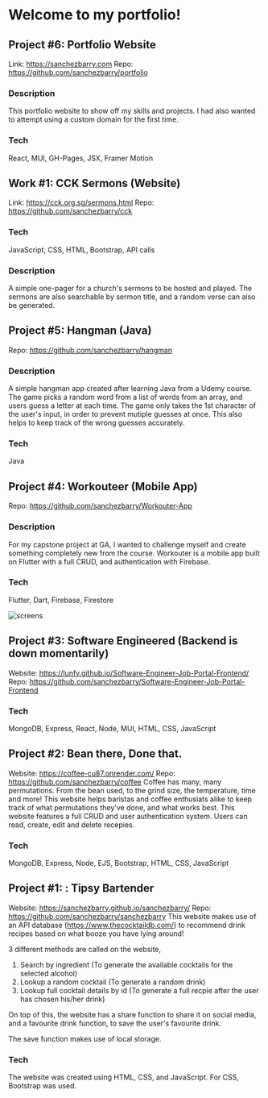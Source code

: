 # Welcome to my portfolio!

## Project #6: Portfolio Website
Link: https://sanchezbarry.com
Repo: https://github.com/sanchezbarry/portfolio

### Description
This portfolio website to show off my skills and projects. I had also wanted to attempt using a custom domain for the first time.

### Tech
React, MUI, GH-Pages, JSX, Framer Motion

## Work #1: CCK Sermons (Website)
Link: https://cck.org.sg/sermons.html
Repo: https://github.com/sanchezbarry/cck

### Tech
JavaScript, CSS, HTML, Bootstrap, API calls

### Description
A simple one-pager for a church's sermons to be hosted and played. The sermons are also searchable by sermon title, and a random verse can also be generated. 

## Project #5: Hangman (Java)
Repo: https://github.com/sanchezbarry/hangman

### Description
A simple hangman app created after learning Java from a Udemy course. The game picks a random word from a list of words from an array, and users guess a letter at each time. The game only takes the 1st character of the user's input, in order to prevent mutiple guesses at once. This also helps to keep track of the wrong guesses accurately.  

### Tech
Java

## Project #4: Workouteer (Mobile App)
Repo: https://github.com/sanchezbarry/Workouter-App

### Description
For my capstone project at GA, I wanted to challenge myself and create something completely new from the course. Workouter is a mobile app built on Flutter with a full CRUD, and authentication with Firebase. 

### Tech
Flutter, Dart, Firebase, Firestore

![screens](https://user-images.githubusercontent.com/104004364/201466041-71b57c30-428b-467c-831a-ed437b642ac0.png)

## Project #3: Software Engineered (Backend is down momentarily)
Website: https://lunfy.github.io/Software-Engineer-Job-Portal-Frontend/
Repo: https://github.com/sanchezbarry/Software-Engineer-Job-Portal-Frontend

### Tech
MongoDB, Express, React, Node, MUI, HTML, CSS, JavaScript

## Project #2: Bean there, Done that.
Website: https://coffee-cu87.onrender.com/
Repo: https://github.com/sanchezbarry/coffee
Coffee has many, many permutations. From the bean used, to the grind size, the temperature, time and more! This website helps baristas and coffee enthusiats alike to keep track of what permutations they've done, and what works best. This website features a full CRUD and user authentication system. Users can read, create, edit and delete recepies.

### Tech
MongoDB, Express, Node, EJS, Bootstrap, HTML, CSS, JavaScript

## Project #1: : Tipsy Bartender
Website: https://sanchezbarry.github.io/sanchezbarry/
Repo: https://github.com/sanchezbarry/sanchezbarry
This website makes use of an API database (https://www.thecocktaildb.com/) to recommend drink recipes based on what booze you have lying around!

3 different  methods are called on the website,
1. Search by ingredient (To generate the available cocktails for the selected alcohol)
2. Lookup a random cocktail (To generate a random drink)
3. Lookup full cocktail details by id (To generate a full recpie after the user has chosen his/her drink)

On top of this, the website has a share function to share it on social media, and a favourite drink function, to save the user's favourite drink.

The save function makes use of local storage.

### Tech
The website was created using HTML, CSS, and JavaScript. For CSS, Bootstrap was used.

